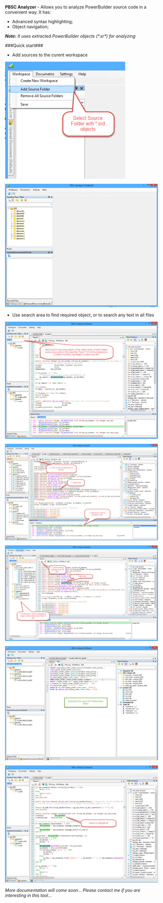 
**PBSC Analyzer** - Allows you to analyze PowerBuilder source code in a convenient way.
It has: 
* Advanced syntax highlighting;
* Object navigation;

_**Note:** It uses extracted PowerBuilder objects (\*.sr\*) for analyzing_

###Quick start###
* Add sources to the curent workspace

![](/docimages/2016-08-31_18-53-28.jpg)


![](/docimages/2016-08-31_18-54-19.jpg)

* Use search area to find required object, or to search any text in all files
 
![](/docimages/2016-08-31_18-56-56.jpg)

![](/docimages/2016-08-31_18-59-18.jpg)

![](/docimages/2016-08-31_20-06-15.jpg)

![](/docimages/2016-08-31_19-06-03.jpg)

![](/docimages/2016-08-31_18-56-30.jpg)

*More documentation will come soon... Please contact me if you are interesting in this tool...*
